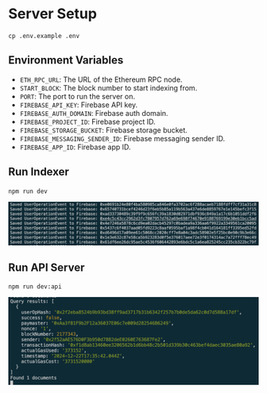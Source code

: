 # Server Setup

```
cp .env.example .env
```

## Environment Variables

- `ETH_RPC_URL`: The URL of the Ethereum RPC node.
- `START_BLOCK`: The block number to start indexing from.
- `PORT`: The port to run the server on.
- `FIREBASE_API_KEY`: Firebase API key.
- `FIREBASE_AUTH_DOMAIN`: Firebase auth domain.
- `FIREBASE_PROJECT_ID`: Firebase project ID.
- `FIREBASE_STORAGE_BUCKET`: Firebase storage bucket.
- `FIREBASE_MESSAGING_SENDER_ID`: Firebase messaging sender ID.
- `FIREBASE_APP_ID`: Firebase app ID.

## Run Indexer

```
npm run dev
```

![alt text](image.png)

## Run API Server

```
npm run dev:api
```

![alt text](image-1.png)
